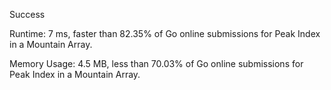 Success

Runtime: 7 ms, faster than 82.35% of Go online submissions for Peak Index in a Mountain Array.

Memory Usage: 4.5 MB, less than 70.03% of Go online submissions for Peak Index in a Mountain Array.
